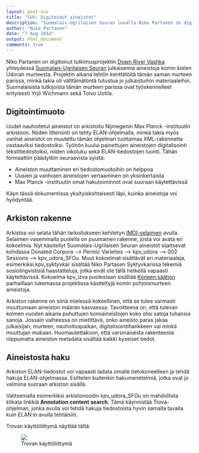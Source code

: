 ```yaml
---
layout: post-sus
title: "SUS: Digitoidut aineistot"
description: "Suomalais-Ugrilaisen Seuran luvalla Niko Partanen on digitalisoinut jo julkaistuja komin kielennäytteitä."
author: "Niko Partanen"
date: "7 Aug 2014"
output: html_document
comments: true
---
```


Niko Partanen on digitoinut tutkimusprojektin [Down River Vashka](http://www.downrivervashka.net) yhteydessä [Suomalais-Ugrilaisen Seuran](http://www.sgr.fi) julkaisemia aineistoja komin kielen Udoran murteesta. Projektin aikana tehtiin kenttätöitä tämän saman murteen parissa, minkä takia oli välttämätöntä tutustua jo julkaistuihin materiaaleihin. Suomalaisista tutkijoista tämän murteen parissa ovat työskennelleet erityisesti Yrjö Wichmann sekä Toivo Uotila.

## Digitointimuoto

Uudet nauhoitetut aineistot on arkistoitu Nijmegenin Max Planck -instituutin arkistoon. Niiden litterointi on tehty ELAN-ohjelmalla, minkä takia myös vanhat aineistot on muutettu tämän ohjelman tuottamaa XML-rakennetta vastaaviksi tiedostoiksi. Työhön kuului painettujen aineistojen digitalisointi tekstitiedostoiksi, niiden oikoluku sekä ELAN-tiedostojen luonti. Tähän formaattiin päädyttiin seuraavista syistä:

- Aineiston muuttaminen eri tiedostomuotoihin on helppoa
- Uusien ja vanhojen aineistojen vertaaminen on yksinkertaista
- Max Planck -instituutin omat hakutoiminnot ovat suoraan käytettävissä

Käyn tässä dokumentissa yksityiskohtaisesti läpi, kuinka aineistoja voi hyödyntää.

## Arkiston rakenne

Arkistoa voi selata tähän tarkoitukseen kehitetyn [IMDI-selaimen](https://corpus1.mpi.nl/ds/imdi_browser/) avulla. Selaimen vasemmalla puolella on puumainen rakenne, josta voi avata eri kokoelmia. Nyt käsitellyt Suomalais-Ugrilaisen Seuran aineistot sijaitsevat kohdassa Donated Corpora --> Permic Varieties --> kpv_udora --> 002 Sessions --> kpv_udora_SFOu. Muut kokoelmat sisältävät eri materiaaleja, esimerkiksi kpv_syktyvkar sisältää Niko Partasen Syktyvkarissa tekemiä sosiolingvistisiä haastatteluja, jotka eivät ole tällä hetkellä vapaasti käytettävissä. Kokoelma kpv_izva puolestaan sisältää [Koneen säätion](http://www.koneensaatio.fi) parhaillaan tukemassa projektissa käsiteltyjä komin pohjoismurteen aineistoja.

Arkiston rakenne on siinä mielessä kokeellinen, että se tulee varmasti muuttumaan aineiston määrän kasvaessa. Tavoitteena on, että tulevan kolmen vuoden aikana puhuttujen komiaineistojen koko olisi satoja tuhansia sanoja. Jossain vaiheessa on mietittävä, onko aineisto paras jakaa julkaisijan, murteen, nauhoituspaikan, digitalisointihankkeen vai minkä muuttujan mukaan. Huomautettakoon, että varsinaisesta rakenteesta riippumatta aineiston metadata sisältää kaikki kyseiset tiedot.

## Aineistosta haku

Arkiston ELAN-tiedostot voi vapaasti ladata omalle tietokoneelleen ja tehdä hakuja ELAN-ohjelmassa. Esittelen kuitenkin hakumenetelmiä, jotka ovat jo valmiina suoraan arkiston sisällä. 

Valitsemalla esimerkiksi arkistonoodin kpv_udora_SFOu on mahdollista klikata linkkiä **Annotation content search**. Tämä käynnistää Trova-ohjelman, jonka avulla voi tehdä hakuja tiedostoista hyvin samalla tavalla kuin ELAN:in avulla tehtäisiin.

Trovan käyttöliittymä näyttää tältä:

<figure>
	<img src="http://farm9.staticflickr.com/8426/7758832526_cc8f681e48_c.jpg">
	<figcaption>Trovan käyttöliittymä</figcaption>
</figure>


